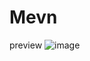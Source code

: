 # Mevn

preview
![image](https://github.com/adenkesuma/Mevn/assets/101191379/217f07c6-559e-4781-bef7-eb03d40e5d6d)
